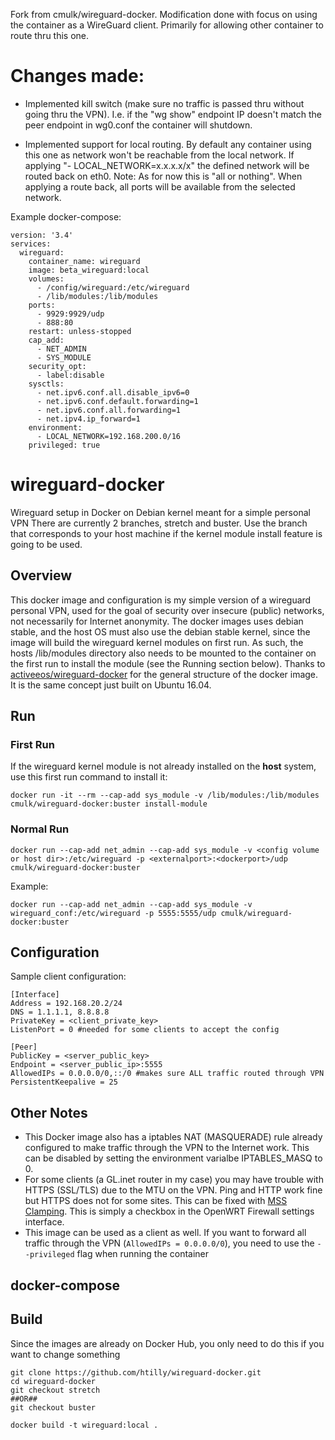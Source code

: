 Fork from cmulk/wireguard-docker.
Modification done with focus on using the container as a WireGuard client. Primarily for allowing other container to route thru this one.

# Changes made:
- Implemented kill switch (make sure no traffic is passed thru without going thru the VPN). I.e. if the "wg show" endpoint IP doesn't match the peer endpoint in wg0.conf the container will shutdown.

- Implemented support for local routing. By default any container using this one as network won't be reachable from the local network. If applying "- LOCAL_NETWORK=x.x.x.x/x" the defined network will be routed back on eth0. Note: As for now this is "all or nothing". When applying a route back, all ports will be available from the selected network.

Example docker-compose:

```
version: '3.4'
services:
  wireguard:
    container_name: wireguard
    image: beta_wireguard:local
    volumes:
      - /config/wireguard:/etc/wireguard
      - /lib/modules:/lib/modules
    ports:
      - 9929:9929/udp
      - 888:80
    restart: unless-stopped
    cap_add:
      - NET_ADMIN
      - SYS_MODULE
    security_opt:
      - label:disable
    sysctls:
      - net.ipv6.conf.all.disable_ipv6=0
      - net.ipv6.conf.default.forwarding=1
      - net.ipv6.conf.all.forwarding=1
      - net.ipv4.ip_forward=1
    environment:
      - LOCAL_NETWORK=192.168.200.0/16
    privileged: true
```

# wireguard-docker
Wireguard setup in Docker on Debian  kernel meant for a simple personal VPN
There are currently 2 branches, stretch and buster. Use the branch that corresponds to your host machine if the kernel module install feature is going to be used.

## Overview
This docker image and configuration is my simple version of a wireguard personal VPN, used for the goal of security over insecure (public) networks, not necessarily for Internet anonymity. The docker images uses debian stable, and the host OS must also use the debian stable kernel, since the image will build the wireguard kernel modules on first run. As such, the hosts /lib/modules directory also needs to be mounted to the container on the first run to install the module (see the Running section below). Thanks to [activeeos/wireguard-docker](https://github.com/activeeos/wireguard-docker) for the general structure of the docker image. It is the same concept just built on Ubuntu 16.04.

## Run
### First Run
If the wireguard kernel module is not already installed on the __host__ system, use this first run command to install it:
```
docker run -it --rm --cap-add sys_module -v /lib/modules:/lib/modules cmulk/wireguard-docker:buster install-module
```

### Normal Run
```
docker run --cap-add net_admin --cap-add sys_module -v <config volume or host dir>:/etc/wireguard -p <externalport>:<dockerport>/udp cmulk/wireguard-docker:buster
```
Example:
```
docker run --cap-add net_admin --cap-add sys_module -v wireguard_conf:/etc/wireguard -p 5555:5555/udp cmulk/wireguard-docker:buster
```

## Configuration


Sample client configuration:
```
[Interface]
Address = 192.168.20.2/24
DNS = 1.1.1.1, 8.8.8.8
PrivateKey = <client_private_key>
ListenPort = 0 #needed for some clients to accept the config

[Peer]
PublicKey = <server_public_key>
Endpoint = <server_public_ip>:5555
AllowedIPs = 0.0.0.0/0,::/0 #makes sure ALL traffic routed through VPN
PersistentKeepalive = 25
```
## Other Notes
- This Docker image also has a iptables NAT (MASQUERADE) rule already configured to make traffic through the VPN to the Internet work. This can be disabled by setting the environment varialbe IPTABLES_MASQ to 0.
- For some clients (a GL.inet router in my case) you may have trouble with HTTPS (SSL/TLS) due to the MTU on the VPN. Ping and HTTP work fine but HTTPS does not for some sites. This can be fixed with [MSS Clamping](https://www.tldp.org/HOWTO/Adv-Routing-HOWTO/lartc.cookbook.mtu-mss.html). This is simply a checkbox in the OpenWRT Firewall settings interface.
- This image can be used as a client as well. If you want to forward all traffic through the VPN (`AllowedIPs = 0.0.0.0/0`), you need to use the `--privileged` flag when running the container

## docker-compose


## Build
Since the images are already on Docker Hub, you only need to do this if you want to change something
```
git clone https://github.com/htilly/wireguard-docker.git
cd wireguard-docker
git checkout stretch
##OR##
git checkout buster

docker build -t wireguard:local .
```
